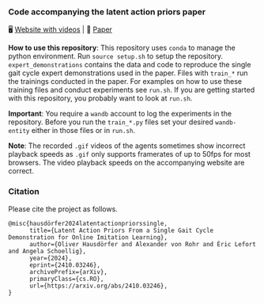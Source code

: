 ### Code accompanying the latent action priors paper

🖥️ [Website with videos](https://sites.google.com/view/latent-action-priors) | 📄 [Paper](https://arxiv.org/abs/2410.03246)

**How to use this repository**: This repository uses `conda` to manage the python environment. Run `source setup.sh` to setup the repository. `expert_demonstrations` contains the data and code to reproduce the single gait cycle expert demonstrations used in the paper. Files with `train_*` run the trainings conducted in the paper. For examples on how to use these training files and conduct experiments see `run.sh`. If you are getting started with this repository, you probably want to look at `run.sh`.

**Important**: You require a `wandb` account to log the experiments in the repository. Before you run the `train_*.py` files set your desired `wandb-entity` either in those files or in `run.sh`.


**Note**: The recorded `.gif` videos of the agents sometimes show incorrect playback speeds as `.gif` only supports framerates of up to 50fps for most browsers. The video playback speeds on the accompanying website are correct.

### Citation
Please cite the project as follows.

```
@misc{hausdörfer2024latentactionpriorssingle,
      title={Latent Action Priors From a Single Gait Cycle Demonstration for Online Imitation Learning}, 
      author={Oliver Hausdörfer and Alexander von Rohr and Éric Lefort and Angela Schoellig},
      year={2024},
      eprint={2410.03246},
      archivePrefix={arXiv},
      primaryClass={cs.RO},
      url={https://arxiv.org/abs/2410.03246}, 
}
```


